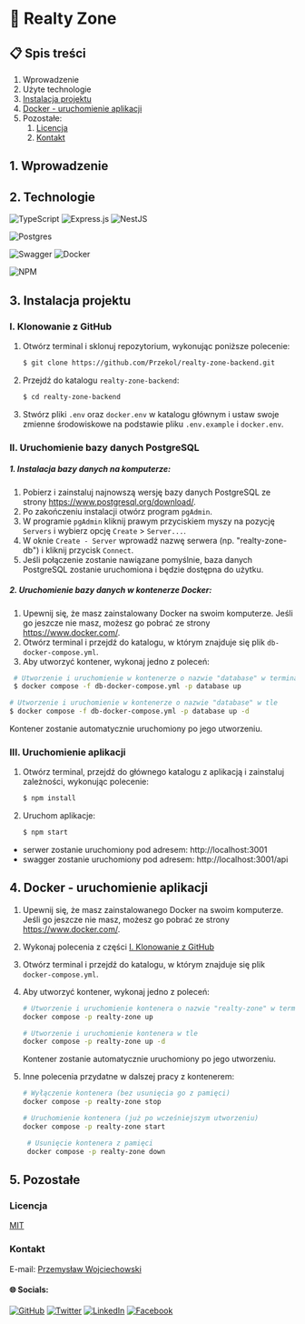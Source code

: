 # 🏡 Realty Zone 

## 📋 Spis treści
1. Wprowadzenie
2. Użyte technologie
3. [Instalacja projektu](#3-instalacja-projektu)
4. [Docker - uruchomienie aplikacji](#4-docker---uruchomienie-aplikacji)
5. Pozostałe:
   1. [Licencja](#licencja)
   2. [Kontakt](#kontakt)



## 1. Wprowadzenie

## 2. Technologie

![TypeScript](https://img.shields.io/badge/typescript-%23007ACC.svg?style=for-the-badge&logo=typescript&logoColor=white)
![Express.js](https://img.shields.io/badge/express.js-%23404d59.svg?style=for-the-badge&logo=express&logoColor=%2361DAFB)
![NestJS](https://img.shields.io/badge/nestjs-%23E0234E.svg?style=for-the-badge&logo=nestjs&logoColor=white)


![Postgres](https://img.shields.io/badge/postgres-%23316192.svg?style=for-the-badge&logo=postgresql&logoColor=white)

![Swagger](https://img.shields.io/badge/-Swagger-%23Clojure?style=for-the-badge&logo=swagger&logoColor=white)
![Docker](https://img.shields.io/badge/docker-%230db7ed.svg?style=for-the-badge&logo=docker&logoColor=white)

![NPM](https://img.shields.io/badge/NPM-%23000000.svg?style=for-the-badge&logo=npm&logoColor=white)

## 3. Instalacja projektu

### I. Klonowanie z GitHub 
1. Otwórz terminal i sklonuj repozytorium, wykonując poniższe polecenie:
    ```bash  
   $ git clone https://github.com/Przekol/realty-zone-backend.git
    ``` 
2. Przejdź do katalogu `realty-zone-backend`:
    ```bash 
   $ cd realty-zone-backend
    ```
3. Stwórz pliki `.env` oraz `docker.env` w katalogu głównym i ustaw swoje zmienne środowiskowe na podstawie pliku `.env.example` i `docker.env`.

### II. Uruchomienie bazy danych PostgreSQL
##### _1. Instalacja bazy danych na komputerze_:
   1. Pobierz i zainstaluj najnowszą wersję bazy danych PostgreSQL ze strony https://www.postgresql.org/download/.
   2. Po zakończeniu instalacji otwórz program `pgAdmin`.
   3. W programie `pgAdmin` kliknij prawym przyciskiem myszy na pozycję `Servers` i wybierz opcję `Create` > `Server...`.
   4. W oknie `Create - Server` wprowadź nazwę serwera (np. "realty-zone-db") i kliknij przycisk `Connect`.
   5. Jeśli połączenie zostanie nawiązane pomyślnie, baza danych PostgreSQL zostanie uruchomiona i będzie dostępna do użytku.
##### _2. Uruchomienie bazy danych w kontenerze Docker_:
   1. Upewnij się, że masz zainstalowany Docker na swoim komputerze. Jeśli go jeszcze nie masz, możesz go pobrać ze strony https://www.docker.com/.
   2. Otwórz terminal i przejdź do katalogu, w którym znajduje się plik `db-docker-compose.yml`.
   3. Aby utworzyć kontener, wykonaj jedno z poleceń:
   ```bash
    # Utworzenie i uruchomienie w kontenerze o nazwie "database" w terminalu
    $ docker compose -f db-docker-compose.yml -p database up 
   ```
   ```bash 
   # Utworzenie i uruchomienie w kontenerze o nazwie "database" w tle
   $ docker compose -f db-docker-compose.yml -p database up -d
  ```
  Kontener zostanie automatycznie uruchomiony po jego utworzeniu.

### III. Uruchomienie aplikacji
1. Otwórz terminal, przejdź do głównego katalogu z aplikacją i zainstaluj zależności, wykonując polecenie:
    ```bash 
   $ npm install
    ```
2. Uruchom aplikacje:
    ```bash 
   $ npm start
    ```
- serwer zostanie uruchomiony pod adresem: http://localhost:3001
- swagger zostanie uruchomiony pod adresem: http://localhost:3001/api
   


## 4. Docker - uruchomienie aplikacji

1. Upewnij się, że masz zainstalowanego Docker na swoim komputerze. Jeśli go jeszcze nie masz, możesz go pobrać ze strony https://www.docker.com/.
2. Wykonaj polecenia z części [I. Klonowanie z GitHub](#i-klonowanie-z-github)
3. Otwórz terminal i przejdź do katalogu, w którym znajduje się plik `docker-compose.yml`. 
4. Aby utworzyć kontener, wykonaj jedno z poleceń:
    ```bash
    # Utworzenie i uruchomienie kontenera o nazwie "realty-zone" w terminalu
    docker compose -p realty-zone up
   ```
   ```bash
   # Utworzenie i uruchomienie kontenera w tle
   docker compose -p realty-zone up -d
    ```

    Kontener zostanie automatycznie uruchomiony po jego utworzeniu.

5. Inne polecenia przydatne w dalszej pracy z kontenerem:
     ```bash
     # Wyłączenie kontenera (bez usunięcia go z pamięci)
     docker compose -p realty-zone stop
    ```
    ```bash
    # Uruchomienie kontenera (już po wcześniejszym utworzeniu)
    docker compose -p realty-zone start
     ```
   ```bash
    # Usunięcie kontenera z pamięci
    docker compose -p realty-zone down
     ```

## 5. Pozostałe

### Licencja

[MIT](https://choosealicense.com/licenses/mit/)


### Kontakt
E-mail: [Przemysław Wojciechowski](mailto:przemyslaw.r.wojciechowski@gmail.com)
#### 🌐 Socials:
[![GitHub](https://img.shields.io/badge/github-%2324292e.svg?&style=for-the-badge&logo=github&logoColor=white)](https://github.com/przekol)
[![Twitter](https://img.shields.io/badge/twitter-%2300acee.svg?&style=for-the-badge&logo=twitter&logoColor=white)](https://twitter.com/przemyslaw_woj) [![LinkedIn](https://img.shields.io/badge/linkedin-%231E77B5.svg?&style=for-the-badge&logo=linkedin&logoColor=white)](https://www.linkedin.com/in/przemyslaw-wojciechowski/) [![Facebook](https://img.shields.io/badge/facebook-%232E87FB.svg?&style=for-the-badge&logo=facebook&logoColor=white)](https://facebook.com/przemek.wojciechowski.184/)